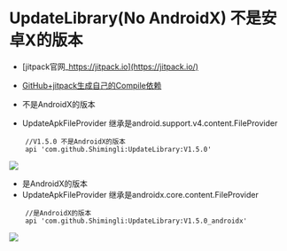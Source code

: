 # UpdateLibrary(No AndroidX) 不是安卓X的版本

* [jitpack官网_https://jitpack.io](https://jitpack.io/)

* [GitHub+jitpack生成自己的Compile依赖](https://blog.csdn.net/DeMonliuhui/article/details/78066784)

* 不是AndroidX的版本
* UpdateApkFileProvider 继承是android.support.v4.content.FileProvider
```
    //V1.5.0 不是AndroidX的版本
    api 'com.github.Shimingli:UpdateLibrary:V1.5.0'
```

[![](https://jitpack.io/v/Shimingli/UpdateLibrary.svg)](https://jitpack.io/#Shimingli/UpdateLibrary)




* 是AndroidX的版本
* UpdateApkFileProvider 继承是androidx.core.content.FileProvider
```
    //是AndroidX的版本
    api 'com.github.Shimingli:UpdateLibrary:V1.5.0_androidx'
```

[![](https://jitpack.io/v/Shimingli/UpdateLibrary.svg)](https://jitpack.io/#Shimingli/UpdateLibrary)